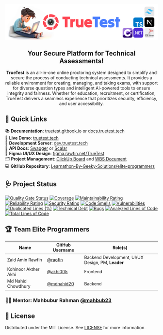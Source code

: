 <div align="center">
  <img src="assets/banner.png" alt="TrueTest Banner">
  <h2>Your Secure Platform for Technical Assessments!</h2>
<b>TrueTest</b> is an all-in-one online proctoring system designed to simplify and secure the process of conducting technical assessments. It provides a reliable environment for creating, managing, and taking exams, with support for diverse question types and intelligent AI-powered tools to ensure integrity and fairness. Whether for education, recruitment, or certification, TrueTest delivers a seamless experience that prioritizes security, efficiency, and user accessibility.
</div>

## 🔗 **Quick Links**

📚 **Documentation**: [truetest.gitbook.io](https://truetest.gitbook.io) or [docs.truetest.tech](https://docs.truetest.tech) <br>
🚀 **Live Demo**: [truetest.tech](https://truetest.tech) <br>
🧪 **Development Server**: [dev.truetest.tech](https://dev.truetest.tech) <br>
📡 **API Docs**: [Swagger](https://api.truetest.tech/swagger) or [Scalar](https://api.truetest.tech/scalar) <br>
🎨 **Figma UI/UX Design**: [figma.rawfin.net/TrueTest](https://figma.rawfin.net/TrueTest) <br>
🗂️ **Project Management**: [ClickUp Board](https://sharing.clickup.com/9018748645/b/h/6-901804967032-2/87cfea55e909e2c) and [WBS Document](https://docs.google.com/spreadsheets/d/1W8B64OiUsHmxep4WSxsuw9yIJhcLsX7WFnyozvuyhJo/edit?usp=sharing) <br>
💻 **GitHub Repository**: [Learnathon-By-Geeky-Solutions/elite-programmers](https://github.com/Learnathon-By-Geeky-Solutions/elite-programmers) <br>

## 🩺 Project Status

[![Quality Gate Status](https://sonarcloud.io/api/project_badges/measure?project=Learnathon-By-Geeky-Solutions_elite-programmers&metric=alert_status)](https://sonarcloud.io/summary/new_code?id=Learnathon-By-Geeky-Solutions_elite-programmers)
[![Coverage](https://sonarcloud.io/api/project_badges/measure?project=Learnathon-By-Geeky-Solutions_elite-programmers&metric=coverage)](https://sonarcloud.io/summary/new_code?id=Learnathon-By-Geeky-Solutions_elite-programmers)
[![Maintainability Rating](https://sonarcloud.io/api/project_badges/measure?project=Learnathon-By-Geeky-Solutions_elite-programmers&metric=sqale_rating)](https://sonarcloud.io/summary/new_code?id=Learnathon-By-Geeky-Solutions_elite-programmers)
[![Reliability Rating](https://sonarcloud.io/api/project_badges/measure?project=Learnathon-By-Geeky-Solutions_elite-programmers&metric=reliability_rating)](https://sonarcloud.io/summary/new_code?id=Learnathon-By-Geeky-Solutions_elite-programmers)
[![Security Rating](https://sonarcloud.io/api/project_badges/measure?project=Learnathon-By-Geeky-Solutions_elite-programmers&metric=security_rating)](https://sonarcloud.io/summary/new_code?id=Learnathon-By-Geeky-Solutions_elite-programmers)
[![Code Smells](https://sonarcloud.io/api/project_badges/measure?project=Learnathon-By-Geeky-Solutions_elite-programmers&metric=code_smells)](https://sonarcloud.io/summary/new_code?id=Learnathon-By-Geeky-Solutions_elite-programmers)
[![Vulnerabilities](https://sonarcloud.io/api/project_badges/measure?project=Learnathon-By-Geeky-Solutions_elite-programmers&metric=vulnerabilities)](https://sonarcloud.io/summary/new_code?id=Learnathon-By-Geeky-Solutions_elite-programmers)
[![Duplicated Lines (%)](https://sonarcloud.io/api/project_badges/measure?project=Learnathon-By-Geeky-Solutions_elite-programmers&metric=duplicated_lines_density)](https://sonarcloud.io/summary/new_code?id=Learnathon-By-Geeky-Solutions_elite-programmers)
[![Technical Debt](https://sonarcloud.io/api/project_badges/measure?project=Learnathon-By-Geeky-Solutions_elite-programmers&metric=sqale_index)](https://sonarcloud.io/summary/new_code?id=Learnathon-By-Geeky-Solutions_elite-programmers)
[![Bugs](https://sonarcloud.io/api/project_badges/measure?project=Learnathon-By-Geeky-Solutions_elite-programmers&metric=bugs)](https://sonarcloud.io/summary/new_code?id=Learnathon-By-Geeky-Solutions_elite-programmers)
[![Analyzed Lines of Code](https://sonarcloud.io/api/project_badges/measure?project=Learnathon-By-Geeky-Solutions_elite-programmers&metric=ncloc)](https://sonarcloud.io/summary/new_code?id=Learnathon-By-Geeky-Solutions_elite-programmers)
[![Total Lines of Code](https://img.shields.io/badge/Total%20Lines-12345-blue)](https://github.com/Learnathon-By-Geeky-Solutions/elite-programmers)

## 🏆 Team Elite Programmers

| Name                 | GitHub Username                            | Role(s)                                           |
| -------------------- | ------------------------------------------ | ------------------------------------------------- |
| Zaid Amin Rawfin     | [@raofin](https://github.com/raofin)       | Backend Development, UI/UX Design, PM, **Leader** |
| Kohinoor Akther Akhi | [@akhi005](https://github.com/Akhi005)     | Frontend                                          |
| Md Nahid Chowdhury   | [@mdnahid20](https://github.com/mdnahid20) | Backend                                           |

### 👨‍🏫 Mentor: Mahbubur Rahman [@mahbub23](https://github.com/mahbub23)

## 🪪 License

Distributed under the MIT License. See [LICENSE](LICENSE) for more information.
